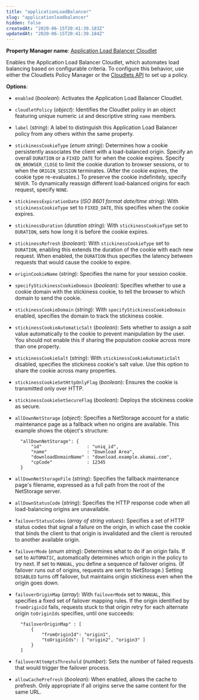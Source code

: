 ```yaml
---
title: "applicationLoadBalancer"
slug: "applicationloadbalancer"
hidden: false
createdAt: "2020-06-15T20:41:39.183Z"
updatedAt: "2020-06-15T20:41:39.184Z"
---
```

__Property Manager name__: [Application Load Balancer Cloudlet](https://control.akamai.com/wh/CUSTOMER/AKAMAI/en-US/WEBHELP/property-manager/property-manager-help/csh_lookup.html?id=PM_0017)

Enables the Application Load Balancer Cloudlet, which automates load balancing based on configurable criteria. To configure this behavior, use either the Cloudlets Policy Manager or the [Cloudlets API](https://learn.akamai.com/en-us/api/web_performance/cloudlets/v2.html) to set up a policy.

__Options__:

<div class="option" markdown="1" id="applicationLoadBalancer.enabled" >

- `enabled` (_boolean_): Activates the Application Load Balancer Cloudlet.

</div>

<div class="option" markdown="1" id="applicationLoadBalancer.cloudletPolicy" >

- `cloudletPolicy` (_object_): Identifies the Cloudlet policy in an object featuring unique numeric `id` and descriptive string `name` members.

</div>

<div class="option" markdown="1" id="applicationLoadBalancer.label" >

- `label` (_string_): A label to distinguish this Application Load Balancer policy from any others within the same property.

</div>

<div class="option" markdown="1" id="applicationLoadBalancer.stickinessCookieType" >

- `stickinessCookieType` (_enum string_): Determines how a cookie persistently associates the client with a load-balanced origin.  Specify an overall `DURATION` or a `FIXED_DATE` for when the cookie expires.  Specify `ON_BROWSER_CLOSE` to limit the cookie duration to browser sessions, or to when the `ORIGIN_SESSION` terminates.  (After the cookie expires, the cookie type re-evaluates.) To preserve the cookie indefinitely, specify `NEVER`.  To dynamically reassign different load-balanced origins for each request, specify `NONE`.

</div>

<div class="option" markdown="1" id="applicationLoadBalancer.stickinessExpirationDate" >

- `stickinessExpirationDate` (_ISO 8601 format date/time string_): With `stickinessCookieType` set to `FIXED_DATE`, this specifies when the cookie expires.

</div>

<div class="option" markdown="1" id="applicationLoadBalancer.stickinessDuration" >

- `stickinessDuration` (_duration string_): With `stickinessCookieType` set to `DURATION`, sets how long it is before the cookie expires.

</div>

<div class="option" markdown="1" id="applicationLoadBalancer.stickinessRefresh" >

- `stickinessRefresh` (_boolean_): With `stickinessCookieType` set to `DURATION`, enabling this extends the duration of the cookie with each new request. When enabled, the `DURATION` thus specifies the latency between requests that would cause the cookie to expire.

</div>

<div class="option" markdown="1" id="applicationLoadBalancer.originCookieName" >

- `originCookieName` (_string_): Specifies the name for your session cookie.

</div>

<div class="option" markdown="1" id="applicationLoadBalancer.specifyStickinessCookieDomain" >

- `specifyStickinessCookieDomain` (_boolean_): Specifies whether to use a cookie domain with the stickiness cookie, to tell the browser to which domain to send the cookie.

</div>

<div class="option" markdown="1" id="applicationLoadBalancer.stickinessCookieDomain" >

- `stickinessCookieDomain` (_string_): With `specifyStickinessCookieDomain` enabled, specifies the domain to track the stickiness cookie.

</div>

<div class="option" markdown="1" id="applicationLoadBalancer.stickinessCookieAutomaticSalt" >

- `stickinessCookieAutomaticSalt` (_boolean_): Sets whether to assign a _salt_ value automatically to the cookie to prevent manipulation by the user. You should not enable this if sharing the population cookie across more than one property.

</div>

<div class="option" markdown="1" id="applicationLoadBalancer.stickinessCookieSalt" >

- `stickinessCookieSalt` (_string_): With `stickinessCookieAutomaticSalt` disabled, specifies the stickiness cookie's salt value. Use this option to share the cookie across many properties.

</div>

<div class="option" markdown="1" id="applicationLoadBalancer.stickinessCookieSetHttpOnlyFlag" >

- `stickinessCookieSetHttpOnlyFlag` (_boolean_): Ensures the cookie is transmitted only over HTTP.

</div>

<div class="option" markdown="1" id="applicationLoadBalancer.stickinessCookieSetSecureFlag" >

- `stickinessCookieSetSecureFlag` (_boolean_): Deploys the stickiness cookie as secure.

</div>

<div class="option" markdown="1" id="applicationLoadBalancer.allDownNetStorage" >

- `allDownNetStorage` (_object_): Specifies a NetStorage account for a static maintenance page as a fallback when no origins are available. This example shows the object's structure:

        "allDownNetStorage": {
            "id"                 : "uniq_id",
            "name"               : "Download Area",
            "downloadDomainName" : "download.example.akamai.com",
            "cpCode"             : 12345
        }

</div>

<div class="option" markdown="1" id="applicationLoadBalancer.allDownNetStorageFile" >

- `allDownNetStorageFile` (_string_): Specifies the fallback maintenance page's filename, expressed as a full path from the root of the NetStorage server.

</div>

<div class="option" markdown="1" id="applicationLoadBalancer.allDownStatusCode" >

- `allDownStatusCode` (_string_): Specifies the HTTP response code when all load-balancing origins are unavailable.

</div>

<div class="option" markdown="1" id="applicationLoadBalancer.failoverStatusCodes" >

- `failoverStatusCodes` (_array of string values_): Specifies a set of HTTP status codes that signal a failure on the origin, in which case the cookie that binds the client to that origin is invalidated and the client is rerouted to another available origin.

</div>

<div class="option" markdown="1" id="applicationLoadBalancer.failoverMode" >

- `failoverMode` (_enum string_): Determines what to do if an origin fails. If set to `AUTOMATIC`, automatically determines which origin in the policy to try next.  If set to `MANUAL`, you define a sequence of failover origins.  (If failover runs out of origins, requests are sent to NetStorage.) Setting `DISABLED` turns off failover, but maintains origin stickiness even when the origin goes down.

</div>

<div class="option" markdown="1" id="applicationLoadBalancer.failoverOriginMap" >

- `failoverOriginMap` (_array_): With `failoverMode` set to `MANUAL`, this specifies a fixed set of failover mapping rules.  If the origin identified by `fromOriginId` fails, requests stuck to that origin retry for each alternate origin `toOriginIds` specifies, until one succeeds:

        "failoverOriginMap" : [
            {
                "fromOriginId": "origin1",
                "toOriginIds": [ "origin2", "origin3" ]
            }
        ]

</div>

<div class="option" markdown="1" id="applicationLoadBalancer.failoverAttemptsThreshold" >

- `failoverAttemptsThreshold` (_number_): Sets the number of failed requests that would trigger the failover process.

</div>

<div class="option" markdown="1" id="applicationLoadBalancer.allowCachePrefresh" >

- `allowCachePrefresh` (_boolean_): When enabled, allows the cache to prefresh.  Only appropriate if all origins serve the same content for the same URL.

</div>

</div>

<div class="feature" data-feature="audienceSegmentation" markdown="1">
